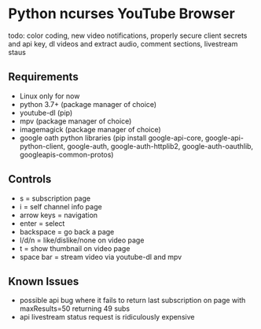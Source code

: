 # Python ncurses YouTube Browser

todo: color coding, new video notifications, properly secure client secrets and api key, dl videos and extract audio, comment sections, livestream staus

## Requirements
  - Linux only for now
  - python 3.7+ (package manager of choice)
  - youtube-dl (pip)
  - mpv (package manager of choice)
  - imagemagick (package manager of choice)
  - google oath python libraries (pip install google-api-core, google-api-python-client, google-auth, google-auth-httplib2, google-auth-oauthlib, googleapis-common-protos)

## Controls
  - s = subscription page
  - i = self channel info page
  - arrow keys = navigation
  - enter = select
  - backspace = go back a page
  - l/d/n = like/dislike/none on video page
  - t = show thumbnail on video page
  - space bar = stream video via youtube-dl and mpv
  
## Known Issues
  - possible api bug where it fails to return last subscription on page with maxResults=50 returning 49 subs
  - api livestream status request is ridiculously expensive

